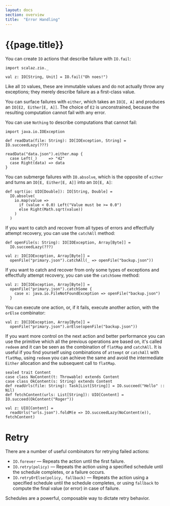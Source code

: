 ```yaml
---
layout: docs
section: overview
title:  "Error Handling"
---
```


# {{page.title}}

You can create `IO` actions that describe failure with `IO.fail`:

```tut:silent
import scalaz.zio._

val z: IO[String, Unit] = IO.fail("Oh noes!")
```

Like all `IO` values, these are immutable values and do not actually throw any exceptions; they merely describe failure as a first-class value.

You can surface failures with `either`, which takes an `IO[E, A]` and produces an `IO[E2, Either[E, A]]`. The choice of `E2` is unconstrained, because the resulting computation cannot fail with any error.

You can use `Nothing` to describe computations that cannot fail:

```tut:invisible
import java.io.IOException

def readData(file: String): IO[IOException, String] = IO.succeedLazy(???)
```

```tut:silent
readData("data.json").either.map {
  case Left(_)     => "42"
  case Right(data) => data
}
```

You can submerge failures with `IO.absolve`, which is the opposite of `either` and turns an `IO[E, Either[E, A]]` into an `IO[E, A]`:

```tut:silent
def sqrt(io: UIO[Double]): IO[String, Double] =
  IO.absolve(
    io.map(value =>
      if (value < 0.0) Left("Value must be >= 0.0")
      else Right(Math.sqrt(value))
    )
  )
```

If you want to catch and recover from all types of errors and effectfully attempt recovery, you can use the `catchAll` method:

```tut:invisible
def openFile(s: String): IO[IOException, Array[Byte]] =   
  IO.succeedLazy(???)
```

```tut:silent
val z: IO[IOException, Array[Byte]] = 
  openFile("primary.json").catchAll(_ => openFile("backup.json"))
```

If you want to catch and recover from only some types of exceptions and effectfully attempt recovery, you can use the `catchSome` method:

```tut:silent
val z: IO[IOException, Array[Byte]] = 
  openFile("primary.json").catchSome {
    case x: java.io.FileNotFoundException => openFile("backup.json")
  }
```

You can execute one action, or, if it fails, execute another action, with the `orElse` combinator:

```tut:silent
val z: IO[IOException, Array[Byte]] = 
  openFile("primary.json").orElse(openFile("backup.json"))
```

If you want more control on the next action and better performance you can use the primitive which all the previous operations are based on, it's called `redeem` and it can be seen as the combination of `flatMap` and `catchAll`. It is useful if you find yourself using combinations of `attempt` or `catchAll` with `flatMap`, using `redeem` you can achieve the same and avoid the intermediate `Either` allocation and the subsequent call to `flatMap`.

```tut:invisible
sealed trait Content
case class NoContent(t: Throwable) extends Content
case class OkContent(s: String) extends Content
def readUrls(file: String): Task[List[String]] = IO.succeed("Hello" :: Nil)
def fetchContent(urls: List[String]): UIO[Content] = IO.succeed(OkContent("Roger"))
```
```tut:silent
val z: UIO[Content] =
  readUrls("urls.json").foldM(e => IO.succeedLazy(NoContent(e)), fetchContent)
```

# Retry

There are a number of useful combinators for retrying failed actions:

 * `IO.forever` &mdash; Repeats the action until the first failure.
 * `IO.retry(policy)` &mdash; Repeats the action using a specified schedule until the schedule completes, or a failure occurs.
 * `IO.retryOrElse(policy, fallback)` &mdash; Repeats the action using a specified schedule until the schedule completes, or using `fallback` to compute the final value (or error) in case of failure.

Schedules are a powerful, composable way to dictate retry behavior.
